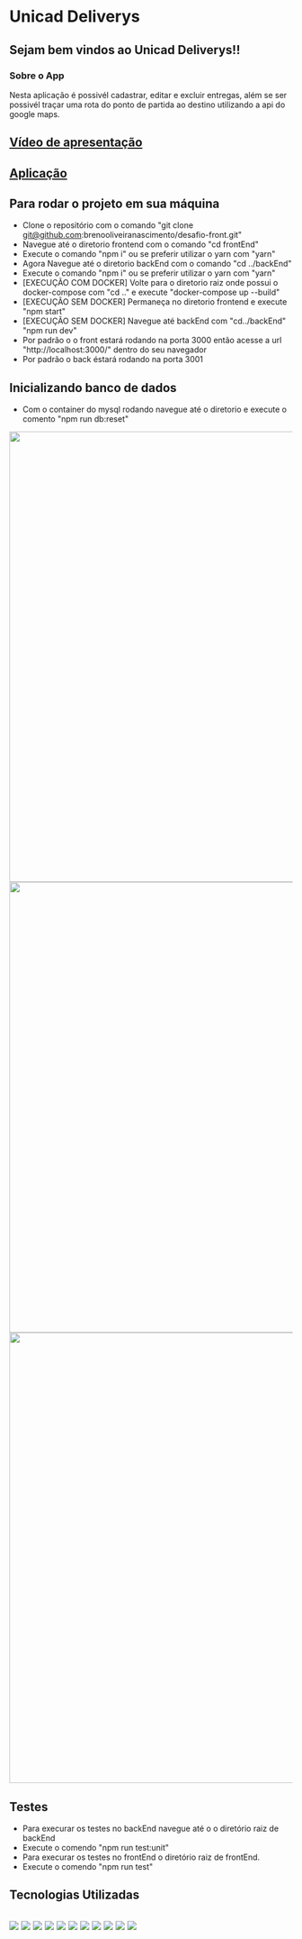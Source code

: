 # Unicad Deliverys
## Sejam bem vindos ao Unicad Deliverys!!

   ### Sobre o App
  Nesta aplicação é possivél cadastrar, editar e excluir entregas, além se ser possivél traçar uma rota
  do ponto de partida ao destino utilizando a api do google maps.
  
  ## <a target="_blank" href="https://www.youtube.com/watch?v=d1SH-polkl4">Vídeo de apresentação</a>
  ## <a target="_blank" href="https://unicad-project.vercel.app/">Aplicação</a>
  
## Para rodar o projeto em sua máquina
- Clone o repositório com o comando "git clone git@github.com:brenooliveiranascimento/desafio-front.git"
- Navegue até o diretorio frontend com o comando "cd frontEnd"
- Execute o comando "npm i" ou se preferir utilizar o yarn com "yarn"
- Agora Navegue até o diretorio backEnd com o comando "cd ../backEnd"
- Execute o comando "npm i" ou se preferir utilizar o yarn com "yarn"
- [EXECUÇÃO COM DOCKER] Volte para o diretorio raiz onde possui o docker-compose com "cd .." e execute "docker-compose up --build"
- [EXECUÇÃO SEM DOCKER] Permaneça no diretorio frontend e execute "npm start"
- [EXECUÇÃO SEM DOCKER] Navegue até backEnd com "cd../backEnd" "npm run dev"
- Por padrão o o front estará rodando na porta 3000 então acesse a url "http://localhost:3000/" dentro do seu navegador
- Por padrão o back éstará rodando na porta 3001

## Inicializando banco de dados
- Com o container do mysql rodando navegue até o diretorio e execute o comento "npm run db:reset"

<img src="https://user-images.githubusercontent.com/94801880/218324632-2a76c514-d7b0-45c3-9038-b98222b51c30.png" width=800>
<img src="https://user-images.githubusercontent.com/94801880/218324629-b4e639e8-5e15-4c88-9c91-4441ce1c4083.png" width=800>
<img src="https://user-images.githubusercontent.com/94801880/218324631-c5a0ecaa-95c5-4284-98ee-953c13bed8b9.png" width=800>

   
## Testes
- Para execurar os testes no backEnd navegue até o o diretório raiz de backEnd
- Execute o comendo "npm run test:unit"
- Para execurar os testes no frontEnd o diretório raiz de frontEnd.
- Execute o comendo "npm run test"

<div>
<h2>Tecnologias Utilizadas<h2>
<img src="https://img.shields.io/badge/node.js%20-%2343853D.svg?&style=for-the-badge&logo=node.js&logoColor=white"/> 
<img src="https://img.shields.io/badge/MySQL-005C84?style=for-the-badge&logo=mysql&logoColor=white"/>
<img src="https://img.shields.io/badge/TypeScript-007ACC?style=for-the-badge&logo=typescript&logoColor=white"/>
<img src="https://img.shields.io/badge/React-20232A?style=for-the-badge&logo=react&logoColor=61DAFB"/>
<img src="https://img.shields.io/badge/Docker-2CA5E0?style=for-the-badge&logo=docker&logoColor=white"/>
<img src="https://img.shields.io/badge/javascript%20-%23323330.svg?&style=for-the-badge&logo=javascript&logoColor=%23F7DF1E"/>
<img src="https://img.shields.io/badge/Express.js-404D59?style=for-the-badge"/>
<img src="https://img.shields.io/badge/Redux-593D88?style=for-the-badge&logo=redux&logoColor=white"/>
<img src="https://img.shields.io/badge/html5%20-%23E34F26.svg?&style=for-the-badge&logo=html5&logoColor=white"/>
<img src="https://img.shields.io/badge/css3%20-%231572B6.svg?&style=for-the-badge&logo=css3&logoColor=white"/>
<img src="https://img.shields.io/badge/git%20-%23F05033.svg?&style=for-the-badge&logo=git&logoColor=white"/> 
</div>
